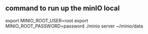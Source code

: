 ## command to run up the minIO local ##
export MINIO_ROOT_USER=root
export MINIO_ROOT_PASSWORD=password
./minio server ~/minio/data
